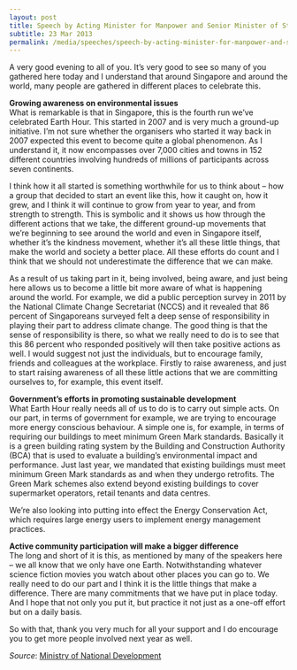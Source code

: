 ```yaml
---
layout: post
title: Speech by Acting Minister for Manpower and Senior Minister of State for National Development Tan Chuan-Jin for Earth Hour 2013 at the Float @ Marina Bay
subtitle: 23 Mar 2013
permalink: /media/speeches/speech-by-acting-minister-for-manpower-and-senior-minister-of-state-for-national-development-mr-tan-chuan-jin-for-earth-hour-2013-on-23-march-2013-at-the-float-@-marina-bay
---
```


A very good evening to all of you. It’s very good to see so many of you gathered here today and I understand that around Singapore and around the world, many people are gathered in different places to celebrate this.

**Growing awareness on environmental issues**  
What is remarkable is that in Singapore, this is the fourth run we’ve celebrated Earth Hour. This started in 2007 and is very much a ground-up initiative. I’m not sure whether the organisers who started it way back in 2007 expected this event to become quite a global phenomenon. As I understand it, it now encompasses over 7,000 cities and towns in 152 different countries involving hundreds of millions of participants across seven continents.

I think how it all started is something worthwhile for us to think about – how a group that decided to start an event like this, how it caught on, how it grew, and I think it will continue to grow from year to year, and from strength to strength. This is symbolic and it shows us how through the different actions that we take, the different ground-up movements that we’re beginning to see around the world and even in Singapore itself, whether it’s the kindness movement, whether it’s all these little things, that make the world and society a better place. All these efforts do count and I think that we should not underestimate the difference that we can make.

As a result of us taking part in it, being involved, being aware, and just being here allows us to become a little bit more aware of what is happening around the world. For example, we did a public perception survey in 2011 by the National Climate Change Secretariat (NCCS) and it revealed that 86 percent of Singaporeans surveyed felt a deep sense of responsibility in playing their part to address climate change. The good thing is that the sense of responsibility is there, so what we really need to do is to see that this 86 percent who responded positively will then take positive actions as well. I would suggest not just the individuals, but to encourage family, friends and colleagues at the workplace. Firstly to raise awareness, and just to start raising awareness of all these little actions that we are committing ourselves to, for example, this event itself.

**Government’s efforts in promoting sustainable development**  
What Earth Hour really needs all of us to do is to carry out simple acts. On our part, in terms of government for example, we are trying to encourage more energy conscious behaviour. A simple one is, for example, in terms of requiring our buildings to meet minimum Green Mark standards. Basically it is a green building rating system by the Building and Construction Authority (BCA) that is used to evaluate a building’s environmental impact and performance. Just last year, we mandated that existing buildings must meet minimum Green Mark standards as and when they undergo retrofits. The Green Mark schemes also extend beyond existing buildings to cover supermarket operators, retail tenants and data centres.

We’re also looking into putting into effect the Energy Conservation Act, which requires large energy users to implement energy management practices.

**Active community participation will make a bigger difference**  
The long and short of it is this, as mentioned by many of the speakers here – we all know that we only have one Earth. Notwithstanding whatever science fiction movies you watch about other places you can go to. We really need to do our part and I think it is the little things that make a difference. There are many commitments that we have put in place today. And I hope that not only you put it, but practice it not just as a one-off effort but on a daily basis.

So with that, thank you very much for all your support and I do encourage you to get more people involved next year as well.


*Source*: [<a href="https://www.mnd.gov.sg/" target="_blank">Ministry of National Development</a>](https://www.mnd.gov.sg/)
